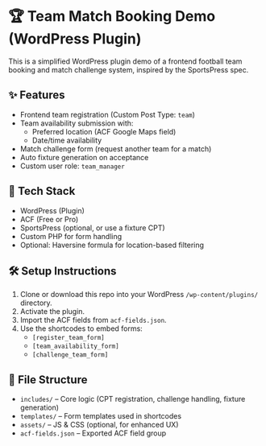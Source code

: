 # 🏆 Team Match Booking Demo (WordPress Plugin)

This is a simplified WordPress plugin demo of a frontend football team booking and match challenge system, inspired by the SportsPress spec.

## ✨ Features

- Frontend team registration (Custom Post Type: `team`)
- Team availability submission with:
  - Preferred location (ACF Google Maps field)
  - Date/time availability
- Match challenge form (request another team for a match)
- Auto fixture generation on acceptance
- Custom user role: `team_manager`

## 🔧 Tech Stack

- WordPress (Plugin)
- ACF (Free or Pro)
- SportsPress (optional, or use a fixture CPT)
- Custom PHP for form handling
- Optional: Haversine formula for location-based filtering

## 🛠 Setup Instructions

1. Clone or download this repo into your WordPress `/wp-content/plugins/` directory.
2. Activate the plugin.
3. Import the ACF fields from `acf-fields.json`.
4. Use the shortcodes to embed forms:
   - `[register_team_form]`
   - `[team_availability_form]`
   - `[challenge_team_form]`

## 📁 File Structure

- `includes/` – Core logic (CPT registration, challenge handling, fixture generation)
- `templates/` – Form templates used in shortcodes
- `assets/` – JS & CSS (optional, for enhanced UX)
- `acf-fields.json` – Exported ACF field group



